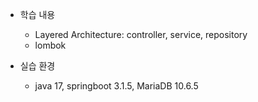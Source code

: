 * 학습 내용
  * Layered Architecture: controller, service, repository
  * lombok


* 실습 환경
  * java 17, springboot 3.1.5, MariaDB 10.6.5 
